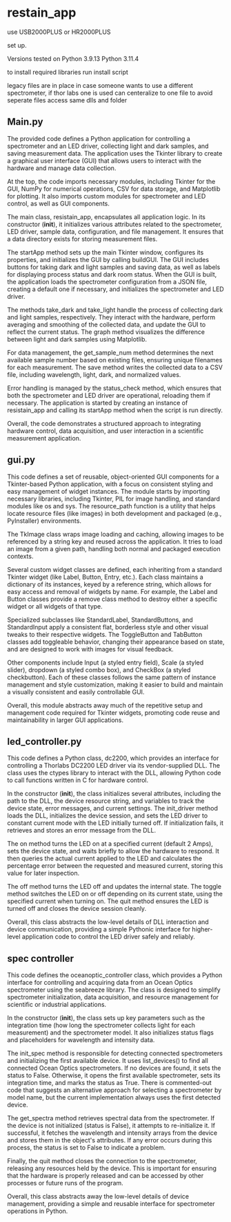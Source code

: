 # restain_app


use USB2000PLUS or HR2000PLUS

set up.

Versions tested on
 Python 3.9.13 
Python 3.11.4

to install required libraries run install script

legacy files are in place in case someone wants to use a different spectrometer, if thor labs one is used can centeralize to one file to avoid seperate files access same dlls and folder 


## Main.py
The provided code defines a Python application for controlling a spectrometer and an LED driver, collecting light and dark samples, and saving measurement data. The application uses the Tkinter library to create a graphical user interface (GUI) that allows users to interact with the hardware and manage data collection.

At the top, the code imports necessary modules, including Tkinter for the GUI, NumPy for numerical operations, CSV for data storage, and Matplotlib for plotting. It also imports custom modules for spectrometer and LED control, as well as GUI components.

The main class, resistain_app, encapsulates all application logic. In its constructor (__init__), it initializes various attributes related to the spectrometer, LED driver, sample data, configuration, and file management. It ensures that a data directory exists for storing measurement files.

The startApp method sets up the main Tkinter window, configures its properties, and initializes the GUI by calling buildGUI. The GUI includes buttons for taking dark and light samples and saving data, as well as labels for displaying process status and dark room status. When the GUI is built, the application loads the spectrometer configuration from a JSON file, creating a default one if necessary, and initializes the spectrometer and LED driver.

The methods take_dark and take_light handle the process of collecting dark and light samples, respectively. They interact with the hardware, perform averaging and smoothing of the collected data, and update the GUI to reflect the current status. The graph method visualizes the difference between light and dark samples using Matplotlib.

For data management, the get_sample_num method determines the next available sample number based on existing files, ensuring unique filenames for each measurement. The save method writes the collected data to a CSV file, including wavelength, light, dark, and normalized values.

Error handling is managed by the status_check method, which ensures that both the spectrometer and LED driver are operational, reloading them if necessary. The application is started by creating an instance of resistain_app and calling its startApp method when the script is run directly.

Overall, the code demonstrates a structured approach to integrating hardware control, data acquisition, and user interaction in a scientific measurement application.

## gui.py
This code defines a set of reusable, object-oriented GUI components for a Tkinter-based Python application, with a focus on consistent styling and easy management of widget instances. The module starts by importing necessary libraries, including Tkinter, PIL for image handling, and standard modules like os and sys. The resource_path function is a utility that helps locate resource files (like images) in both development and packaged (e.g., PyInstaller) environments.

The TkImage class wraps image loading and caching, allowing images to be referenced by a string key and reused across the application. It tries to load an image from a given path, handling both normal and packaged execution contexts.

Several custom widget classes are defined, each inheriting from a standard Tkinter widget (like Label, Button, Entry, etc.). Each class maintains a dictionary of its instances, keyed by a reference string, which allows for easy access and removal of widgets by name. For example, the Label and Button classes provide a remove class method to destroy either a specific widget or all widgets of that type.

Specialized subclasses like StandardLabel, StandardButtons, and StandardInput apply a consistent flat, borderless style and other visual tweaks to their respective widgets. The ToggleButton and TabButton classes add toggleable behavior, changing their appearance based on state, and are designed to work with images for visual feedback.

Other components include Input (a styled entry field), Scale (a styled slider), dropdown (a styled combo box), and CheckBox (a styled checkbutton). Each of these classes follows the same pattern of instance management and style customization, making it easier to build and maintain a visually consistent and easily controllable GUI.

Overall, this module abstracts away much of the repetitive setup and management code required for Tkinter widgets, promoting code reuse and maintainability in larger GUI applications.

## led_controller.py
This code defines a Python class, dc2200, which provides an interface for controlling a Thorlabs DC2200 LED driver via its vendor-supplied DLL. The class uses the ctypes library to interact with the DLL, allowing Python code to call functions written in C for hardware control.

In the constructor (__init__), the class initializes several attributes, including the path to the DLL, the device resource string, and variables to track the device state, error messages, and current settings. The init_driver method loads the DLL, initializes the device session, and sets the LED driver to constant current mode with the LED initially turned off. If initialization fails, it retrieves and stores an error message from the DLL.

The on method turns the LED on at a specified current (default 2 Amps), sets the device state, and waits briefly to allow the hardware to respond. It then queries the actual current applied to the LED and calculates the percentage error between the requested and measured current, storing this value for later inspection.

The off method turns the LED off and updates the internal state. The toggle method switches the LED on or off depending on its current state, using the specified current when turning on. The quit method ensures the LED is turned off and closes the device session cleanly.

Overall, this class abstracts the low-level details of DLL interaction and device communication, providing a simple Pythonic interface for higher-level application code to control the LED driver safely and reliably.

## spec controller 
This code defines the oceanoptic_controller class, which provides a Python interface for controlling and acquiring data from an Ocean Optics spectrometer using the seabreeze library. The class is designed to simplify spectrometer initialization, data acquisition, and resource management for scientific or industrial applications.

In the constructor (__init__), the class sets up key parameters such as the integration time (how long the spectrometer collects light for each measurement) and the spectrometer model. It also initializes status flags and placeholders for wavelength and intensity data.

The init_spec method is responsible for detecting connected spectrometers and initializing the first available device. It uses list_devices() to find all connected Ocean Optics spectrometers. If no devices are found, it sets the status to False. Otherwise, it opens the first available spectrometer, sets its integration time, and marks the status as True. There is commented-out code that suggests an alternative approach for selecting a spectrometer by model name, but the current implementation always uses the first detected device.

The get_spectra method retrieves spectral data from the spectrometer. If the device is not initialized (status is False), it attempts to re-initialize it. If successful, it fetches the wavelength and intensity arrays from the device and stores them in the object's attributes. If any error occurs during this process, the status is set to False to indicate a problem.

Finally, the quit method closes the connection to the spectrometer, releasing any resources held by the device. This is important for ensuring that the hardware is properly released and can be accessed by other processes or future runs of the program.

Overall, this class abstracts away the low-level details of device management, providing a simple and reusable interface for spectrometer operations in Python.

